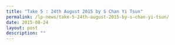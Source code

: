 ```yaml
---
title: "Take 5 : 24th August 2015 by S Chan Yi Tsun"
permalink: /lp-news/take-5-24th-august-2015-by-s-chan-yi-tsun/
date: 2015-08-24
layout: post
description: ""
---
```

